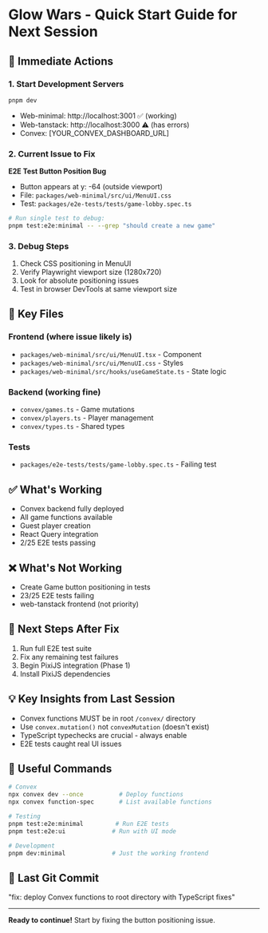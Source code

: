 # Glow Wars - Quick Start Guide for Next Session

## 🚀 Immediate Actions

### 1. Start Development Servers
```bash
pnpm dev
```
- Web-minimal: http://localhost:3001 ✅ (working)
- Web-tanstack: http://localhost:3000 ⚠️ (has errors)
- Convex: [YOUR_CONVEX_DASHBOARD_URL]

### 2. Current Issue to Fix
**E2E Test Button Position Bug**
- Button appears at y: -64 (outside viewport)
- File: `packages/web-minimal/src/ui/MenuUI.css`
- Test: `packages/e2e-tests/tests/game-lobby.spec.ts`

```bash
# Run single test to debug:
pnpm test:e2e:minimal -- --grep "should create a new game"
```

### 3. Debug Steps
1. Check CSS positioning in MenuUI
2. Verify Playwright viewport size (1280x720)
3. Look for absolute positioning issues
4. Test in browser DevTools at same viewport size

## 📁 Key Files

### Frontend (where issue likely is)
- `packages/web-minimal/src/ui/MenuUI.tsx` - Component
- `packages/web-minimal/src/ui/MenuUI.css` - Styles
- `packages/web-minimal/src/hooks/useGameState.ts` - State logic

### Backend (working fine)
- `convex/games.ts` - Game mutations
- `convex/players.ts` - Player management
- `convex/types.ts` - Shared types

### Tests
- `packages/e2e-tests/tests/game-lobby.spec.ts` - Failing test

## ✅ What's Working
- Convex backend fully deployed
- All game functions available
- Guest player creation
- React Query integration
- 2/25 E2E tests passing

## ❌ What's Not Working
- Create Game button positioning in tests
- 23/25 E2E tests failing
- web-tanstack frontend (not priority)

## 🎯 Next Steps After Fix
1. Run full E2E test suite
2. Fix any remaining test failures
3. Begin PixiJS integration (Phase 1)
4. Install PixiJS dependencies

## 💡 Key Insights from Last Session
- Convex functions MUST be in root `/convex/` directory
- Use `convex.mutation()` not `convexMutation` (doesn't exist)
- TypeScript typechecks are crucial - always enable
- E2E tests caught real UI issues

## 🔧 Useful Commands
```bash
# Convex
npx convex dev --once          # Deploy functions
npx convex function-spec       # List available functions

# Testing
pnpm test:e2e:minimal         # Run E2E tests
pnpm test:e2e:ui             # Run with UI mode

# Development
pnpm dev:minimal             # Just the working frontend
```

## 📝 Last Git Commit
"fix: deploy Convex functions to root directory with TypeScript fixes"

---
**Ready to continue!** Start by fixing the button positioning issue.